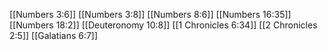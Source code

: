 [[Numbers 3:6]]
[[Numbers 3:8]]
[[Numbers 8:6]]
[[Numbers 16:35]]
[[Numbers 18:2]]
[[Deuteronomy 10:8]]
[[1 Chronicles 6:34]]
[[2 Chronicles 2:5]]
[[Galatians 6:7]]
